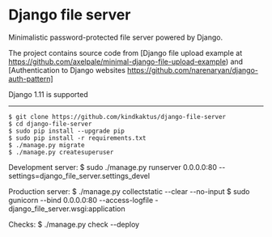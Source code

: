 Django  file server
==================================

Minimalistic password-protected file server powered by Django.

The project contains source code from [Django file upload example at https://github.com/axelpale/minimal-django-file-upload-example) and [Authentication to Django websites https://github.com/narenaryan/django-auth-pattern]


Django 1.11 is supported

------------------

    $ git clone https://github.com/kindkaktus/django-file-server
	$ cd django-file-server
    $ sudo pip install --upgrade pip
    $ sudo pip install -r requirements.txt
	$ ./manage.py migrate
    $ ./manage.py createsuperuser

Development server:
    $ sudo ./manage.py runserver 0.0.0.0:80  --settings=django_file_server.settings_devel

Production server:
    $ ./manage.py collectstatic --clear --no-input
    $ sudo gunicorn --bind 0.0.0.0:80 --access-logfile - django_file_server.wsgi:application

Checks:
    $ ./manage.py check --deploy

